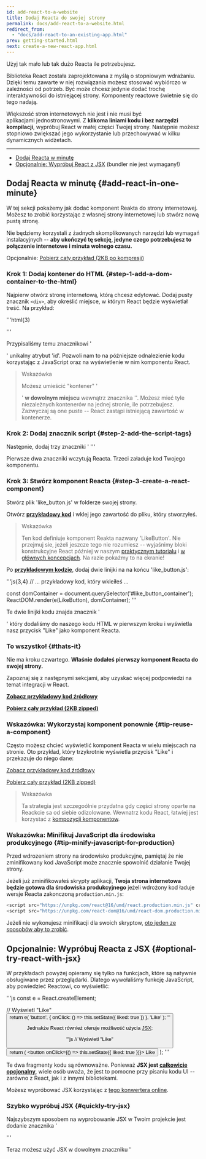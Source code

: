 ```yaml
---
id: add-react-to-a-website
title: Dodaj Reacta do swojej strony
permalink: docs/add-react-to-a-website.html
redirect_from:
  - "docs/add-react-to-an-existing-app.html"
prev: getting-started.html
next: create-a-new-react-app.html
---
```


Użyj tak mało lub tak dużo Reacta ile potrzebujesz.

Biblioteka React została zaprojektowana z myślą o stopniowym wdrażaniu. Dzięki temu zawarte w niej rozwiązania możesz stosować wybiórczo w zależności od potrzeb. Być może chcesz jedynie dodać trochę interaktywności do istniejącej strony. Komponenty reactowe świetnie się do tego nadają.

Większość stron internetowych nie jest i nie musi być aplikacjami jednostronowymi. Z **kilkoma liniami kodu i bez narzędzi kompilacji**, wypróbuj React w małej części Twojej strony. Następnie możesz stopniowo zwiększać jego wykorzystanie lub przechowywać w kilku dynamicznych widżetach.

---

- [Dodaj Reacta w minutę](#add-react-in-one-minute)
- [Opcjonalnie: Wypróbuj React z JSX](#optional-try-react-with-jsx) (bundler nie jest wymagany!)

## Dodaj Reacta w minutę {#add-react-in-one-minute}

W tej sekcji pokażemy jak dodać komponent Reakta do strony internetowej. Możesz to zrobić korzystając z własnej strony internetowej lub stwórz nową pustą stronę.

Nie będziemy korzystali z żadnych skomplikowanych narzędzi lub wymagań instalacyjnych -- **aby ukończyć tę sekcję, jedyne czego potrzebujesz to połączenie internetowe i minuta wolnego czasu.**

Opcjonalnie: [Pobierz cały przykład (2KB po kompresji)](https://gist.github.com/gaearon/6668a1f6986742109c00a581ce704605/archive/f6c882b6ae18bde42dcf6fdb751aae93495a2275.zip)

### Krok 1: Dodaj kontener do HTML {#step-1-add-a-dom-container-to-the-html}

Najpierw otwórz stronę internetową, którą chcesz edytować. Dodaj pusty znacznik `<div>`, aby określić miejsce, w którym React będzie wyświetlał treść. Na przykład:

'''html{3}
<!-- ... istniejący kod HTML ... -->

<div id="like_button_container"></div>

<!-- ... istniejący kod HTML ... -->
'''

Przypisaliśmy temu znacznikowi '<div>' unikalny atrybut 'id'. Pozwoli nam to na późniejsze odnalezienie kodu korzystając z JavaScript oraz na wyświetlenie w nim komponentu React.


>Wskazówka
>
>Możesz umieścić "kontener" '<div>' **w dowolnym miejscu** wewnątrz znacznika '<body>'. Możesz mieć tyle niezależnych kontenerów na jednej stronie, ile potrzebujesz. Zazwyczaj są one puste -- React zastąpi istniejącą zawartość w kontenerze.

### Krok 2: Dodaj znacznik script {#step-2-add-the-script-tags}

Następnie, dodaj trzy znaczniki '<script>' do strony internetowej tuż przed zamykającym znacznikiem '</body>':

'''html{5,6,9}
<!-- ... pozostały kod HTML ... -->

<!-- Załaduj React. -->
<!-- Uwaga: podczas wdrażania, zamień "development.js" na "production.min.js". -->
<script src="https://unpkg.com/react@16/umd/react.development.js" crossorigin></script>
<script src="https://unpkg.com/react-dom@16/umd/react-dom.development.js" crossorigin></script>

<!-- Załaduj nasz komponent React. -->
<script src="like_button.js"></script>

</body>
'''

Pierwsze dwa znaczniki wczytują Reacta. Trzeci załaduje kod Twojego komponentu.

### Krok 3: Stwórz komponent Reacta {#step-3-create-a-react-component}

Stwórz plik 'like_button.js' w folderze swojej strony.

Otwórz **[przykładowy kod](https://cdn.rawgit.com/gaearon/0b180827c190fe4fd98b4c7f570ea4a8/raw/b9157ce933c79a4559d2aa9ff3372668cce48de7/LikeButton.js)** i wklej jego zawartość do pliku, który stworzyłeś.

>Wskazówka
>
>Ten kod definiuje komponent Reakta nazwany 'LikeButton'. Nie przejmuj sie, jeżeli jeszcze tego nie rozumiesz -- wyjaśnimy bloki konstrukcyjne React później w naszym [praktycznym tutorialu](/tutorial/tutorial.html) i [w głównych koncepcjach](/docs/hello-world.html). Na razie pokażmy to na ekranie!

Po **[przykładowym kodzie](https://cdn.rawgit.com/gaearon/0b180827c190fe4fd98b4c7f570ea4a8/raw/b9157ce933c79a4559d2aa9ff3372668cce48de7/LikeButton.js)**, dodaj dwie linijki na na końcu 'like_button.js':

'''js{3,4}
// ... przykładowy kod, który wkleiłeś ...

const domContainer = document.querySelector('#like_button_container');
ReactDOM.render(e(LikeButton), domContainer);
'''

Te dwie linijki kodu znajda znacznik '<div>' który dodaliśmy do naszego kodu HTML w pierwszym kroku i wyświetla nasz przycisk "Like" jako komponent Reacta.

### To wszystko! {#thats-it}

Nie ma kroku czwartego. **Właśnie dodałeś pierwszy komponent Reacta do swojej strony.**

Zapoznaj się z następnymi sekcjami, aby uzyskać więcej podpowiedzi na temat integracji w React.

**[Zobacz przykładowy kod źródłowy](https://gist.github.com/gaearon/6668a1f6986742109c00a581ce704605)**

**[Pobierz cały przykład (2KB zipped)](https://gist.github.com/gaearon/6668a1f6986742109c00a581ce704605/archive/f6c882b6ae18bde42dcf6fdb751aae93495a2275.zip)**

### Wskazówka: Wykorzystaj komponent ponownie {#tip-reuse-a-component}

Często możesz chcieć wyświetlić komponent Reacta w wielu miejscach na stronie. Oto przykład, który trzykrotnie wyświetla przycisk "Like" i przekazuje do niego dane:

[Zobacz przykładowy kod źródłowy](https://gist.github.com/gaearon/faa67b76a6c47adbab04f739cba7ceda)

[Pobierz cały przykład (2KB zipped)](https://gist.github.com/gaearon/faa67b76a6c47adbab04f739cba7ceda/archive/9d0dd0ee941fea05fd1357502e5aa348abb84c12.zip)

>Wskazówka
>
>Ta strategia jest szczegoólnie przydatna gdy części strony oparte na Reackcie sa od siebie odizolowane. Wewnatrz kodu React, łatwiej jest korzystać z [kompozycji komponentow](/docs/components-and-props.html#composing-components).

### Wskazówka: Minifikuj JavaScript dla środowiska produkcyjnego {#tip-minify-javascript-for-production}

Przed wdrozeniem strony na środowisko produkcyjne, pamiętaj że nie zminifikowany kod JavaScript może znacznie spowolnić działanie Twojej strony.

Jeżeli już zminifikowałeś skrypty aplikacji, **Twoja strona internetowa będzie gotowa dla środowiska produkcyjnego** jeżeli wdrożony kod ładuje wersje Reacta zakonczoną `production.min.js`:

```js
<script src="https://unpkg.com/react@16/umd/react.production.min.js" crossorigin></script>
<script src="https://unpkg.com/react-dom@16/umd/react-dom.production.min.js" crossorigin></script>
```

Jeżeli nie wykonujesz minifikacji dla swoich skryptow, [oto jeden ze sposobów aby to zrobić](https://gist.github.com/gaearon/42a2ffa41b8319948f9be4076286e1f3).

## Opcjonalnie: Wypróbuj Reacta z JSX {#optional-try-react-with-jsx}

W przykładach powyżej opieramy się tylko na funkcjach, które są natywnie obsługiwane przez przeglądarki. Dlatego wywołaliśmy funkcję JavaScript, aby powiedzieć Reactowi, co wyświetlić:

'''js
const e = React.createElement;

// Wyświetl "Like" <button>
return e(
'button',
{ onClick: () => this.setState({ liked: true }) },
'Like'
);
'''

Jednakże React również oferuje możliwość użycia [JSX](/docs/introducing-jsx.html):

'''js
// Wyświetl "Like" <button>
return (
<button onClick={() => this.setState({ liked: true })}>
Like
</button>
);
'''

Te dwa fragmenty kodu są równoważne. Ponieważ **JSX jest [całkowicie opcjonalny](/docs/react-without-jsx.html)**, wiele osób uważa, że jest to pomocne przy pisaniu kodu UI -- zarówno z React, jak i z innymi bibliotekami.

Możesz wypróbować JSX korzystając z [tego konwertera online](http://babeljs.io/repl#?babili=false&browsers=&build=&builtIns=false&spec=false&loose=false&code_lz=Q&debug=false&forceAllTransforms=false&shippedProposals=false&circleciRepo=&evaluate=false&fileSize=false&sourceType=module&lineWrap=true&presets=es2015%2Creact%2Cstage-2%2Cstage-3&prettier=true&targets=Node-6.12&version=6.26.0&envVersion=).

### Szybko wypróbuj JSX {#quickly-try-jsx}

Najszybszym sposobem na wyprobowanie JSX w Twoim projekcie jest dodanie znacznika '<script>' do strony:

'''html
<script src="https://unpkg.com/babel-standalone@6/babel.min.js"></script>
'''

Teraz możesz użyć JSX w dowolnym znaczniku '<script>' dodając do niego atrybut 'type="text/babel"'. Tutaj jest [przykład pliku HTML z JSX](https://raw.githubusercontent.com/reactjs/reactjs.org/master/static/html/single-file-example.html), który możesz pobrać i zapoznać się.

Takie podejście jest dobre do nauki i tworzenia projektów demo. Powoduje to jednak spowolnienie działania strony i **nie jest odpowiednie na środowisko produkcyjne**. Gdy będziesz gotowy, aby przejść dalej, usuń znacznik '<script>' i atrybut 'type="text/babel"' który dodałeś. Zamiast tego, w następnej sekcji skonfigurujesz preprocesor JSX, aby automatycznie konwertować wszystkie znaczniki '<script>'.

### Dodaj JSX do projektu {#add-jsx-to-a-project}

Dodanie JSX do projektu nie wymaga skomplikowanych narzędzi takich jak bundler lub serwer deweloperski. Zasadniczo, dodanie JSX **nie jest jak dodanie preprocesora CSS.** Jedynym wymaganiem jest [Node.js](https://nodejs.org/) zainstalowany na komputerze.

Przejdź do folderu projektu i wklej dwie komendy:

1. **Krok 1:** Uruchom 'npm init -y' (jeżeli sie nie uda [tutaj jest opisana poprawka](https://gist.github.com/gaearon/246f6380610e262f8a648e3e51cad40d))
2. **Krok 2:** Uruchom 'npm install babel-cli@6 babel-preset-react-app@3'

>Wskazówka
>
>Korzystamy z **npm tylko do instalacji preprocesora JSX;** nie będziesz go potrzebował do niczego innego. Zarówno Rect, jak i kod aplikacji mogą pozostać bez zmian w znaczniku '<script>'

Gratulacje! Właśnie dodałeś do swojego projektu **gotowa konfiguracje JSX**.


### Uruchom preprocesor JSX {#run-jsx-preprocessor}

Utwórz folder o nazwie 'src' i uruchom polecenie w terminalu:

'''
npx babel --watch src --out-dir . --presets react-app/prod
'''

>Notatka
>
>'npx' nie jest literówka -- jest to [narzędzie do uruchamiania pakietów dostępne w npm 5.2+](https://medium.com/@maybekatz/introducing-npx-an-npm-package-runner-55f7d4bd282b).
>
>Jeśli zobaczysz komunikat o błędzie "Błędnie zainstalowałeś pakiet 'babel'", mogłeś pominąć [poprzedni krok](#add-jsx-to-a-project). Wykonaj go w tym samym folderze, i spróbuj ponownie.

Nie czekaj na jego zakończenie -- to polecenie uruchamia automatyczne śledzenie dla JSX.

Jeśli utworzysz teraz plik o nazwie 'src/like_button.js' wraz z **[przykładowym kodem JSX](https://cdn.rawgit.com/gaearon/c8e112dc74ac44aac4f673f2c39d19d1/raw/09b951c86c1bf1116af741fa4664511f2f179f0a/like_button.js)**, obserwator utworzy przeprocesowany plik 'like_button.js' z kodem JavaScript odpowiednim dla przeglądarki. Gdy edytujesz plik źródłowy, korzystając z JSX, transformacja zostanie ponownie automatycznie uruchomiona.

Dodatkowo umożliwi to również korzystanie z nowych składni JavaScript, takich jak klasy, bez obawy o brak kompatybilności ze starszymi przeglądarkami. Narzędzie, które właśnie użyliśmy, nazywa się Babel, i możesz dowiedzieć się więcej na jego temat z [dokumentacji](http://babeljs.io/docs/en/babel-cli/).

Jeśli zauważyłeś, że czujesz się komfortowo z narzędziami do kompilacji i chcesz by robiły dla Ciebie więcej, [następna sekcja](/docs/create-a-new-react-app.html) opisuje niektóre z najbardziej popularnych i przystępnych narzędzi. Jeżeli nie -- znaczniki script będą wystarczające.
